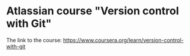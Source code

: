 # Atlassian course "Version control with Git" #
The link to the course: https://www.coursera.org/learn/version-control-with-git
